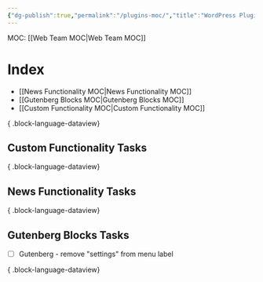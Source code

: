```yaml
---
{"dg-publish":true,"permalink":"/plugins-moc/","title":"WordPress Plugins","hide":true,"tags":["WordPress"]}
---
```


MOC: [[Web Team MOC\|Web Team MOC]]
# Index
- [[News Functionality MOC\|News Functionality MOC]]
- [[Gutenberg Blocks MOC\|Gutenberg Blocks MOC]]
- [[Custom Functionality MOC\|Custom Functionality MOC]]

{ .block-language-dataview}

## Custom Functionality Tasks

{ .block-language-dataview}

## News Functionality Tasks

{ .block-language-dataview}

## Gutenberg Blocks Tasks
- [ ] Gutenberg - remove "settings" from menu label

{ .block-language-dataview}